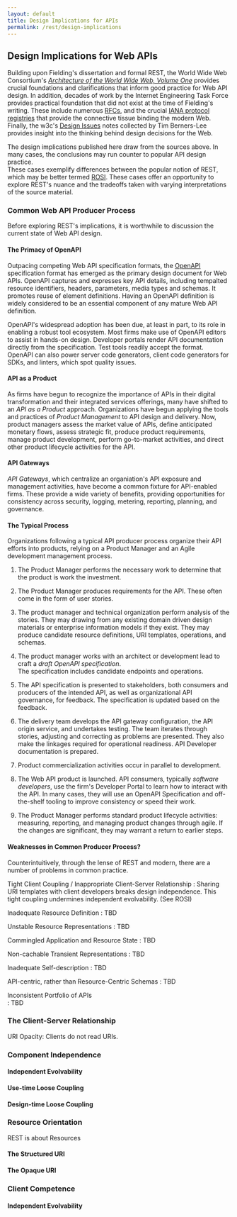 ```yaml
---
layout: default
title: Design Implications for APIs
permalink: /rest/design-implications
---
```


## Design Implications for Web APIs

Building upon Fielding's dissertation and formal REST,
the World Wide Web Consortium's
[_Architecture of the World Wide Web, Volume One_](https://www.w3.org/TR/webarch)
provides crucial foundations and clarifications that
inform good practice for Web API design.  In addition,
decades of work by the Internet Engineering Task Force
provides practical foundation that did not exist
at the time of Fielding's writing.  These include
numerous [RFCs](https://www.rfc-editor.org/rfc/rfc-index-latest.txt),
and the crucial [IANA protocol registries](https://www.iana.org/protocols) 
that provide the connective tissue binding the modern
Web.  Finally, the w3c's [Design Issues](https://www.w3.org/DesignIssues/)
notes collected by Tim Berners-Lee provides insight into
the thinking behind design decisions for the Web.

The design implications published here draw from 
the sources above.  In many cases, the conclusions
may run counter to popular API design practice.  
These cases exemplify differences between the
popular notion of REST, which may be better
termed [ROSI](https://restful-ws.github.io/rest/rosi).  These cases offer an
opportunity to explore REST's nuance and the
tradeoffs taken with varying interpretations of
the source material.

### Common Web API Producer Process

Before exploring REST's implications, it is worthwhile
to discussion the current state of Web API design.

#### The Primacy of OpenAPI
Outpacing competing Web API specification formats,
the [OpenAPI](https://www.openapis.org/) 
specification format has emerged as
the primary design document for Web APIs.  OpenAPI
captures and expresses key API details, including
tempalted resource identifiers, headers, parameters,
media types and schemas.  It promotes reuse
of element definitions. Having an OpenAPI
definition is widely considered to be an 
essential component of any mature Web API
definition.

OpenAPI's widespread adoption has been due,
at least in part, to its role in enabling a
robust tool ecosystem.  Most firms make
use of OpenAPI editors to assist in hands-on
design. Developer portals render API
documentation directly from the specification.
Test tools readily accept the format.
OpenAPI can also power server code 
generators, client code generators for SDKs, 
and linters, which spot quality issues.

#### API as a Product
As firms have begun to recognize the importance
of APIs in their digital transformation and
their integrated services offerings, many have
shifted to an _API as a Product_ approach.
Organizations have begun applying the tools
and practices of _Product Management_ to API
design and delivery.  Now, product managers
assess the market value of APIs,
define anticipated monetary flows, assess
strategic fit, produce product requirements,
manage product development, perform
go-to-market activities, and direct
other product lifecycle activities for
the API.

#### API Gateways
_API Gateways_, which centralize an
organiation's API exposure and management
activities, have become a common fixture
for API-enabled firms.  These provide
a wide variety of benefits, providing
opportunities for consistency across
security, logging, metering, reporting,
planning, and governance.   

#### The Typical Process

Organizations following a typical
API producer process organize their
API efforts into products, relying
on a Product Manager and an Agile
development management process.

1. The Product Manager performs the 
necessary work to determine that the 
product is work the investment.
2. The Product Manager produces
requirements for the API.  These
often come in the form of user 
stories.
3. The product manager
and technical organization perform
analysis of the stories.  They may
drawing from any existing domain 
driven design materials or enterprise
information models if they
exist.  They may produce candidate
resource definitions, URI templates,
operations, and schemas.
4. The product manager works with
an architect or development lead to
craft a _draft OpenAPI specification_.  
The specification includes candidate
endpoints and operations.
5. The API specification is presented
to stakeholders, both consumers and producers
of the intended API, as well as 
organizational API governance,
for feedback.  The
specification is updated based on the
feedback.

6. The delivery team develops the
API gateway configuration, the API 
origin service, and undertakes 
testing.  The team iterates through
stories, adjusting and correcting as 
problems are presented.  They also
make the linkages required for
operational readiness.  API Developer
documentation is prepared.

7. Product commercialization activities occur
in parallel to development.

8. The Web API product is launched.
API consumers, typically 
 _software developers_, use the firm's
Developer Portal to learn how to
interact with the API.  In many cases,
they will use an OpenAPI Specification
and off-the-shelf tooling to improve
consistency or speed their work.

10. The Product Manager performs standard
product lifecycle activities: measuring,
reporting, and managing product changes
through agile.  If the changes are
significant, they may warrant a return
to earlier steps.

#### Weaknesses in Common Producer Process?

Counterintuitively, through the lense of REST
and modern, there are a number of problems in
common practice. 

Tight Client Coupling / Inappropriate Client-Server Relationship
: Sharing URI templates with client developers
breaks design independence. This tight coupling
undermines independent evolvability. (See ROSI)

Inadequate Resource Definition
: TBD

Unstable Resource Representations
: TBD

Commingled Application and Resource State
: TBD

Non-cachable Transient Representations
: TBD

Inadequate Self-description
: TBD

API-centric, rather than Resource-Centric Schemas
: TBD

Inconsistent Portfolio of APIs  
: TBD



### The Client-Server Relationship

URI Opacity: Clients do not read URIs.



### Component Independence

#### Independent Evolvability

#### Use-time Loose Coupling

#### Design-time Loose Coupling


### Resource Orientation
REST is about Resources


#### The Structured URI

#### The Opaque URI


### Client Competence

#### Independent Evolvability


